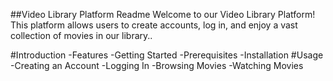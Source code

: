 ##Video Library Platform Readme
Welcome to our Video Library Platform! This platform allows users to create accounts, log in, and enjoy a vast collection of movies in our library..

#Introduction
-Features
-Getting Started
-Prerequisites
-Installation
#Usage
-Creating an Account
-Logging In
-Browsing Movies
-Watching Movies
